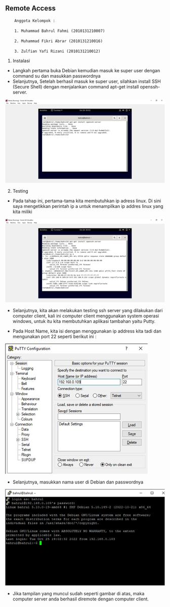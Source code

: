 ## Remote Access 
        Anggota Kelompok :

        1. Muhammad Bahrul Fahmi (2010131210007)

        2. Muhammad Fikri Abrar (2010131210016)

        3. Zulfian Yafi Rizani (2010131210012)

1. Instalasi 

- Langkah pertama buka Debian kemudian masuk ke super user dengan command su dan masukkan passwordnya
- Selanjutnya, Setelah berhasil masuk ke super user, silahkan install SSH (Secure Shell) dengan menjalankan command apt-get install openssh-server.

![alt text](SSH1.jpeg)

2. Testing

- Pada tahap ini, pertama-tama kita membutuhkan ip adress linux. Di sini saya mengetikkan perintah ip a untuk menampilkan ip addres linux yang kita miliki

![alt text](SSH2.jpeg)

- Selanjutnya, kita akan melakukan testing ssh server yang dilakukan dari computer client, kali ini computer client menggunakan system operasi windows, untuk itu kita membutuhkan aplikasi tambahan yaitu Putty. 

- Pada Host Name, kita isi dengan menggunakan ip address kita tadi dan mengunakan port 22 seperti berikut ini :

![alt text](SSH4.jpeg)

- Selanjutnya, masukkan nama user di Debian dan passwordnya

![alt text](SSH3.jpeg)

- Jika tampilan yang muncul sudah seperti gambar di atas, maka computer server anda berhasil diremote dengan computer client.